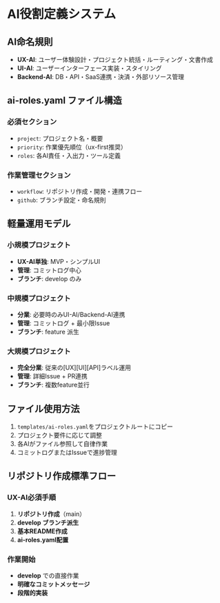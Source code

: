 # AI役割定義システム

## AI命名規則

- **UX-AI**: ユーザー体験設計・プロジェクト統括・ルーティング・文書作成
- **UI-AI**: ユーザーインターフェース実装・スタイリング
- **Backend-AI**: DB・API・SaaS連携・決済・外部リソース管理

## ai-roles.yaml ファイル構造

### 必須セクション
- `project`: プロジェクト名・概要
- `priority`: 作業優先順位（ux-first推奨）
- `roles`: 各AI責任・入出力・ツール定義

### 作業管理セクション
- `workflow`: リポジトリ作成・開発・連携フロー
- `github`: ブランチ設定・命名規則

## 軽量運用モデル

### 小規模プロジェクト
- **UX-AI単独**: MVP・シンプルUI
- **管理**: コミットログ中心
- **ブランチ**: develop のみ

### 中規模プロジェクト
- **分業**: 必要時のみUI-AI/Backend-AI連携
- **管理**: コミットログ + 最小限Issue
- **ブランチ**: feature 派生

### 大規模プロジェクト
- **完全分業**: 従来の[UX][UI][API]ラベル運用
- **管理**: 詳細Issue + PR連携
- **ブランチ**: 複数feature並行

## ファイル使用方法

1. `templates/ai-roles.yaml`をプロジェクトルートにコピー
2. プロジェクト要件に応じて調整
3. 各AIがファイル参照して自律作業
4. コミットログまたはIssueで進捗管理

## リポジトリ作成標準フロー

### UX-AI必須手順
1. **リポジトリ作成**（main）
2. **develop ブランチ派生**
3. **基本README作成**
4. **ai-roles.yaml配置**

### 作業開始
- **develop** での直接作業
- **明確なコミットメッセージ**
- **段階的実装**
